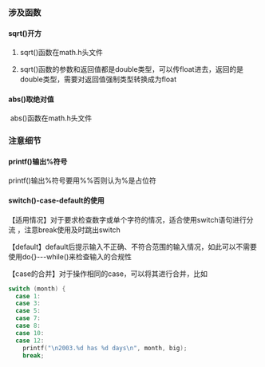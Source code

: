 ### 涉及函数

#### sqrt()开方

1. sqrt()函数在math.h头文件

2. sqrt()函数的参数和返回值都是double类型，可以传float进去，返回的是double类型，需要对返回值强制类型转换成为float 

#### abs()取绝对值

​	abs()函数在math.h头文件

### 注意细节

#### printf()输出%符号

printf()输出%符号要用%%否则认为%是占位符

#### switch()-case-default的使用

【适用情况】对于要求检查数字或单个字符的情况，适合使用switch语句进行分流 ，注意break使用及时跳出switch

【default】default后提示输入不正确、不符合范围的输入情况，如此可以不需要使用do{}---while()来检查输入的合规性

【case的合并】对于操作相同的case，可以将其进行合并，比如

```c
switch (month) {
  case 1:
  case 3:
  case 5:
  case 7:
  case 8:
  case 10:
  case 12:
​    printf("\n2003.%d has %d days\n", month, big);
​    break;
```



